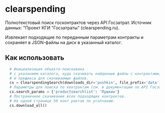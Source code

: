 # clearspending

Полнотекстовый поиск госконтрактов через API Госзатрат.
Источник данных: "Проект КГИ "Госзатраты" (clearspending.ru).

Извлекает подходящие по переданным параметрам контракты и сохраняет в JSON-файлы на диск в указанный каталог. 

## Как использовать

```python
  # Инициализация объекта-поисковика
  # с указанием каталога, куда скачивать найденные файлы с контрактами,
  # и префикса для скачиваемых файлов.
  cs = ClearspendingSearch(downloads_dir='pushkin', file_prefix='data')
  # Параметры для поиска по контрактам (см. в документации по API Госзатрат)
  cs.search_params = {'productsearchlist': 'Пушкин'}
  # Постраничное скачивание всех подходящих контрактов. 
  # На одной странице 50 конт рактов по усолчанию.
  cs.download_all()
```
